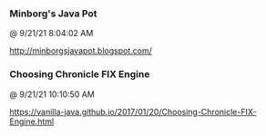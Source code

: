 ﻿

### Minborg's Java Pot
@ 9/21/21 8:04:02 AM

http://minborgsjavapot.blogspot.com/



### Choosing Chronicle FIX Engine
@ 9/21/21 10:10:50 AM

https://vanilla-java.github.io/2017/01/20/Choosing-Chronicle-FIX-Engine.html

